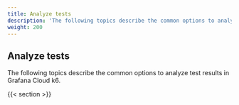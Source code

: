 ```yaml
---
title: Analyze tests
description: 'The following topics describe the common options to analyze test results in Grafana Cloud k6'
weight: 200
---
```


## Analyze tests

The following topics describe the common options to analyze test results in Grafana Cloud k6.

{{< section >}}

